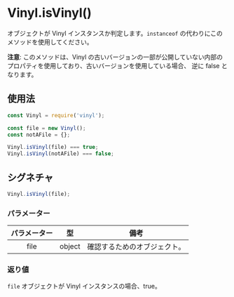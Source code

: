 <!-- front-matter
id: vinyl-isvinyl
title: Vinyl.isVinyl()
hide_title: true
sidebar_label: Vinyl.isVinyl()
-->

# Vinyl.isVinyl()

オブジェクトが Vinyl インスタンスか判定します。`instanceof` の代わりにこのメソッドを使用してください。

**注意**: このメソッドは、Vinyl の古いバージョンの一部が公開していない内部のプロパティを使用しており、古いバージョンを使用している場合、 逆に false となります。

## 使用法

```js
const Vinyl = require('vinyl');

const file = new Vinyl();
const notAFile = {};

Vinyl.isVinyl(file) === true;
Vinyl.isVinyl(notAFile) === false;
```

## シグネチャ

```js
Vinyl.isVinyl(file);
```

### パラメーター

| パラメーター | 型 | 備考 |
|:--------------:|:------:|-------|
| file | object | 確認するためのオブジェクト。 |

### 返り値

`file` オブジェクトが Vinyl インスタンスの場合、true。
